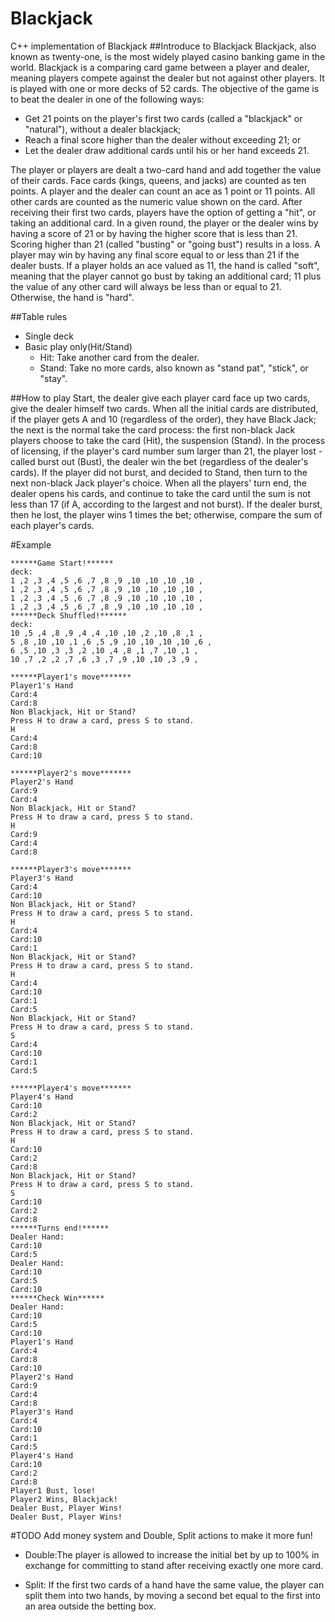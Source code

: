 # Blackjack
C++ implementation of Blackjack
##Introduce to Blackjack
Blackjack, also known as twenty-one, is the most widely played casino banking game in the world. Blackjack is a comparing card game between a player and dealer, meaning players compete against the dealer but not against other players. It is played with one or more decks of 52 cards. The objective of the game is to beat the dealer in one of the following ways:

* Get 21 points on the player's first two cards (called a "blackjack" or "natural"), without a dealer blackjack;<br>
* Reach a final score higher than the dealer without exceeding 21; or<br>
* Let the dealer draw additional cards until his or her hand exceeds 21.<br>

The player or players are dealt a two-card hand and add together the value of their cards. Face cards (kings, queens, and jacks) are counted as ten points. A player and the dealer can count an ace as 1 point or 11 points. All other cards are counted as the numeric value shown on the card. After receiving their first two cards, players have the option of getting a "hit", or taking an additional card. In a given round, the player or the dealer wins by having a score of 21 or by having the higher score that is less than 21. Scoring higher than 21 (called "busting" or "going bust") results in a loss. A player may win by having any final score equal to or less than 21 if the dealer busts. If a player holds an ace valued as 11, the hand is called "soft", meaning that the player cannot go bust by taking an additional card; 11 plus the value of any other card will always be less than or equal to 21. Otherwise, the hand is "hard".

##Table rules
* Single deck
* Basic play only(Hit/Stand)
  * Hit: Take another card from the dealer.
  * Stand: Take no more cards, also known as "stand pat", "stick", or "stay".
  
##How to play
Start, the dealer give each player card face up two cards, give the dealer himself two cards.
When all the initial cards are distributed, if the player gets A and 10 (regardless of the order), they have Black Jack; the next is the normal take the card process: the first non-black Jack players choose to take the card (Hit), the suspension (Stand). In the process of licensing, if the player's card number sum larger than 21, the player lost - called burst out (Bust), the dealer win the bet (regardless of the dealer's cards). If the player did not burst, and decided to Stand, then turn to the next non-black Jack player's choice.
When all the players' turn end, the dealer opens his cards, and continue to take the card until the sum is not less than 17 (if A, according to the largest and not burst). If the dealer burst, then he lost, the player wins 1 times the bet; otherwise, compare the sum of each player's cards.

#Example
```
******Game Start!******
deck:
1 ,2 ,3 ,4 ,5 ,6 ,7 ,8 ,9 ,10 ,10 ,10 ,10 ,
1 ,2 ,3 ,4 ,5 ,6 ,7 ,8 ,9 ,10 ,10 ,10 ,10 ,
1 ,2 ,3 ,4 ,5 ,6 ,7 ,8 ,9 ,10 ,10 ,10 ,10 ,
1 ,2 ,3 ,4 ,5 ,6 ,7 ,8 ,9 ,10 ,10 ,10 ,10 ,
******Deck Shuffled!******
deck:
10 ,5 ,4 ,8 ,9 ,4 ,4 ,10 ,10 ,2 ,10 ,8 ,1 ,
5 ,8 ,10 ,10 ,1 ,6 ,5 ,9 ,10 ,10 ,10 ,10 ,6 ,
6 ,5 ,10 ,3 ,3 ,2 ,10 ,4 ,8 ,1 ,7 ,10 ,1 ,
10 ,7 ,2 ,2 ,7 ,6 ,3 ,7 ,9 ,10 ,10 ,3 ,9 ,

******Player1's move*******
Player1's Hand
Card:4
Card:8
Non Blackjack, Hit or Stand?
Press H to draw a card, press S to stand.
H
Card:4
Card:8
Card:10

******Player2's move*******
Player2's Hand
Card:9
Card:4
Non Blackjack, Hit or Stand?
Press H to draw a card, press S to stand.
H
Card:9
Card:4
Card:8

******Player3's move*******
Player3's Hand
Card:4
Card:10
Non Blackjack, Hit or Stand?
Press H to draw a card, press S to stand.
H
Card:4
Card:10
Card:1
Non Blackjack, Hit or Stand?
Press H to draw a card, press S to stand.
H
Card:4
Card:10
Card:1
Card:5
Non Blackjack, Hit or Stand?
Press H to draw a card, press S to stand.
S
Card:4
Card:10
Card:1
Card:5

******Player4's move*******
Player4's Hand
Card:10
Card:2
Non Blackjack, Hit or Stand?
Press H to draw a card, press S to stand.
H
Card:10
Card:2
Card:8
Non Blackjack, Hit or Stand?
Press H to draw a card, press S to stand.
S
Card:10
Card:2
Card:8
******Turns end!******
Dealer Hand:
Card:10
Card:5
Dealer Hand:
Card:10
Card:5
Card:10
******Check Win******
Dealer Hand:
Card:10
Card:5
Card:10
Player1's Hand
Card:4
Card:8
Card:10
Player2's Hand
Card:9
Card:4
Card:8
Player3's Hand
Card:4
Card:10
Card:1
Card:5
Player4's Hand
Card:10
Card:2
Card:8
Player1 Bust, lose!
Player2 Wins, Blackjack!
Dealer Bust, Player Wins!
Dealer Bust, Player Wins!

```
#TODO
Add money system and Double, Split actions to make it more fun!
* Double:The player is allowed to increase the initial bet by up to 100% 
 in exchange for committing to stand after receiving exactly one more card.

* Split: If the first two cards of a hand have the same value, the player can split 
 them into two hands, by moving a second bet equal to the first into an area outside
 the betting box.
